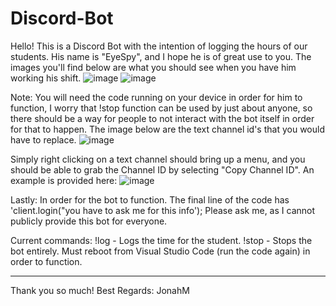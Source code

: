 # Discord-Bot
Hello!
This is a Discord Bot with the intention of logging the hours of our students. His name is "EyeSpy", and I hope he is of great use to you. 
The images you'll find below are what you should see when you have him working his shift. 
![image](https://github.com/JoMiras/Discord-Bot/assets/132711477/5bb0357b-c9df-456a-be85-7e084547a8ff)
![image](https://github.com/JoMiras/Discord-Bot/assets/132711477/5e1385d6-7be5-484e-a77f-4df545ea8a15)

  Note:
You will need the code running on your device in order for him to function, I worry that !stop function can be used by just about anyone, so there should be a way for people 
to not interact with the bot itself in order for that to happen. 
The image below are the text channel id's that you would have to replace. 
![image](https://github.com/JoMiras/Discord-Bot/assets/132711477/6296f288-1b5a-4179-988b-9d19d65db34e)

Simply right clicking on a text channel should bring up a menu, and you should be able to grab the Channel ID by selecting "Copy Channel ID". An example is provided here:
![image](https://github.com/JoMiras/Discord-Bot/assets/132711477/2788fc86-429f-494c-9e77-4f8e53761055)

Lastly: 
In order for the bot to function. The final line of the code has 'client.login("you have to ask me for this info');
Please ask me, as I cannot publicly provide this bot for everyone. 


Current commands:
!log - Logs the time for the student. 
!stop - Stops the bot entirely. Must reboot from Visual Studio Code (run the code again) in order to function. 

-------------------------------------------------------------------------------------------------------------------------------------------------------------------------------

Thank you so much!
Best Regards:
  JonahM

